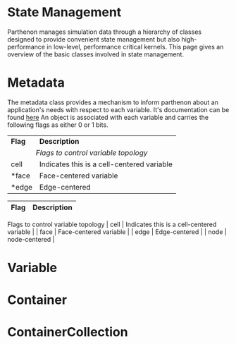 # State Management

Parthenon manages simulation data through a hierarchy of classes designed to provide convenient state management but also high-performance in low-level, performance critical kernels.  This page gives an overview of the basic classes involved in state management.

# Metadata

The metadata class provides a mechanism to inform parthenon about an application's needs with respect to each variable.  It's documentation can be found [here](Metadata.md)  An object is associated with each variable and carries the following flags as either 0 or 1 bits.

<table>
  <tr>
    <td><b>Flag</b></td>
    <td><b>Description</b></td>
  </tr>
  <tr>
    <td colspan=2 align="center"><i>Flags to control variable topology</i></td>
  </tr>
  <tr>
    <td>cell</td>
    <td>Indicates this is a cell-centered variable</td>
  </tr>
  <tr>
    <td>*face</td>
    <td>Face-centered variable</td>
  </tr>
  <tr>
    <td>*edge</td>
    <td>Edge-centered</td>
</table>

| Flag | Description
|-|-
<td colspan=1>Flags to control variable topology </td>
| cell | Indicates this is a cell-centered variable |
| face | Face-centered variable |
| edge | Edge-centered |
| node | node-centered |



# Variable

# Container

# ContainerCollection